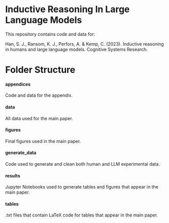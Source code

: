 # Inductive Reasoning In Large Language Models

This repository contains code and data for:

Han, S. J., Ransom, K. J., Perfors, A. & Kemp, C. (2023). Inductive reasoning in humans and large language models. Cognitive Systems Research.

# Folder Structure

#### appendices

Code and data for the appendix.

#### data

All data used for the main paper.

#### figures

Final figures used in the main paper.

#### generate_data

Code used to generate and clean both human and LLM experimental data.

#### results

Jupyter Notebooks used to generate tables and figures that appear in the main paper.

#### tables

.txt files that contain LaTeX code for tables that appear in the main paper.
